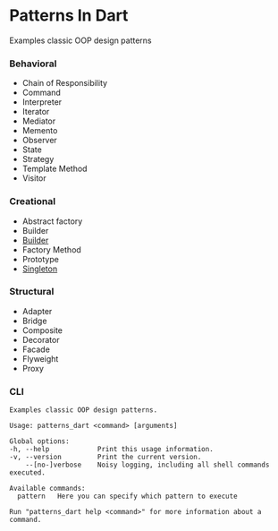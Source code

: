 Patterns In Dart
===================

Examples classic OOP design patterns

### Behavioral
* Chain of Responsibility
* Command
* Interpreter
* Iterator
* Mediator
* Memento
* Observer
* State
* Strategy
* Template Method
* Visitor

### Creational
* Abstract factory
* Builder
* [Builder](https://github.com/keygenqt/skill-patterns-dart/tree/main/lib/src/patterns/creational/builder)
* Factory Method
* Prototype
* [Singleton](https://github.com/keygenqt/skill-patterns-dart/tree/main/lib/src/patterns/creational/singleton)

### Structural
* Adapter
* Bridge
* Composite
* Decorator
* Facade
* Flyweight
* Proxy

### CLI

```shell
Examples classic OOP design patterns.

Usage: patterns_dart <command> [arguments]

Global options:
-h, --help            Print this usage information.
-v, --version         Print the current version.
    --[no-]verbose    Noisy logging, including all shell commands executed.

Available commands:
  pattern   Here you can specify which pattern to execute

Run "patterns_dart help <command>" for more information about a command.
```